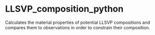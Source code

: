 # LLSVP_composition_python
Calculates the material properties of potential LLSVP compositions and compares them to observations in order to constrain their composition.
